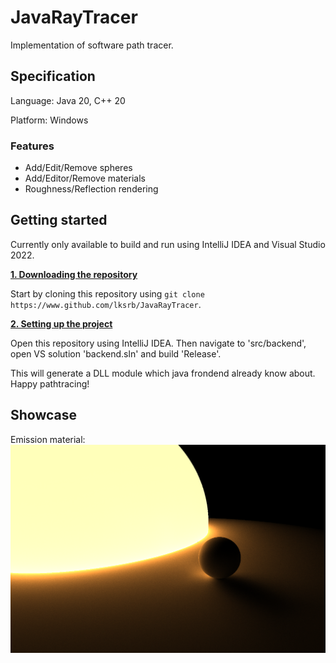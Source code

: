 # JavaRayTracer
Implementation of software path tracer.

## Specification
Language: Java 20, C++ 20

Platform: Windows

### Features
- Add/Edit/Remove spheres
- Add/Editor/Remove materials
- Roughness/Reflection rendering

## Getting started
Currently only available to build and run using IntelliJ IDEA and Visual Studio 2022.

<ins>**1. Downloading the repository**</ins>

Start by cloning this repository using `git clone https://www.github.com/lksrb/JavaRayTracer`.

<ins>**2. Setting up the project**</ins>

Open this repository using IntelliJ IDEA. Then navigate to 'src/backend', open VS solution 'backend.sln' and build 'Release'.

This will generate a DLL module which java frondend already know about. Happy pathtracing!

## Showcase
Emission material:
![Emission material](https://raw.githubusercontent.com/lksrb/RayTracing/master/res/raytraced.png)
